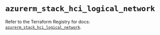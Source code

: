 # `azurerm_stack_hci_logical_network`

Refer to the Terraform Registry for docs: [`azurerm_stack_hci_logical_network`](https://registry.terraform.io/providers/hashicorp/azurerm/4.39.0/docs/resources/stack_hci_logical_network).
